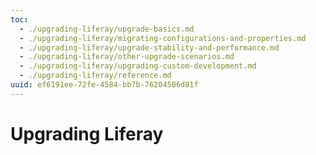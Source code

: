 ```yaml
---
toc:
  - ./upgrading-liferay/upgrade-basics.md
  - ./upgrading-liferay/migrating-configurations-and-properties.md
  - ./upgrading-liferay/upgrade-stability-and-performance.md
  - ./upgrading-liferay/other-upgrade-scenarios.md
  - ./upgrading-liferay/upgrading-custom-development.md
  - ./upgrading-liferay/reference.md
uuid: ef6191ee-72fe-4584-bb7b-76204506d81f
---
```

# Upgrading Liferay
